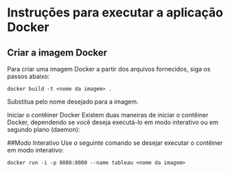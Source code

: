# Instruções para executar a aplicação Docker

## Criar a imagem Docker
Para criar uma imagem Docker a partir dos arquivos fornecidos, siga os passos abaixo:

`docker build -t <nome da imagem> .`

Substitua <nome da imagem> pelo nome desejado para a imagem.

Iniciar o contêiner Docker
Existem duas maneiras de iniciar o contêiner Docker, dependendo se você deseja executá-lo em modo interativo ou em segundo plano (daemon):

##Modo Interativo
Use o seguinte comando se desejar executar o contêiner em modo interativo:

`docker run -i -p 8080:8080 --name tableau <nome da imagem>`
